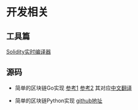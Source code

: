 # 开发相关


## 工具篇
[Solidity实时编译器](https://ethereum.github.io/browser-solidity)


## 源码
* 简单的区块链Go实现
   [参考1](https://github.com/izqui/blockchain)
   [参考2](https://github.com/Jeiwan/blockchain_go) 其对应[中文翻译](https://liuchengxu.gitbooks.io/blockchain-tutorial/content/)

* 简单的区块链Python实现
   [github地址](https://github.com/xilibi2003/blockchain)